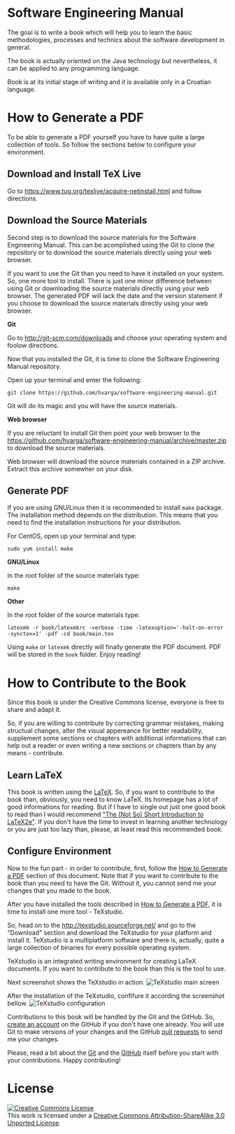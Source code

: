 # Software Engineering Manual

The goal is to write a book which will help you to learn the basic methodologies, processes and technics about the software development in general.

The book is actually oriented on the Java technology but nevertheless, it can be applied to any programming language.

Book is at its initial stage of writing and it is available only in a Croatian language.

# How to Generate a PDF

To be able to generate a PDF yourself you have to have quite a large collection of tools. So follow the sections below to configure your environment.

## Download and Install TeX Live

Go to https://www.tug.org/texlive/acquire-netinstall.html and follow directions.

## Download the Source Materials

Second step is to download the source materials for the Software Engineering Manual. This can be acomplished using the Git to clone the repository or to download the source materials directly using your web browser.

If you want to use the Git than you need to have it installed on your system. So, one more tool to install. There is just one minor difference between using Git or downloading the source materials directly using your web browser. The generated PDF will lack the date and the version statement if you choose to download the source materials directly using your web browser.

**Git**

Go to http://git-scm.com/downloads and choose your operating system and foolow directions.

Now that you installed the Git, it is time to clone the Software Engineering Manual repository.

Open up your terminal and enter the following:
```
git clone https://github.com/hvarga/software-engineering-manual.git
```

Git will do its magic and you will have the source materials.

**Web browser**

If you are reluctant to install Git then point your web browser to the https://github.com/hvarga/software-engineering-manual/archive/master.zip to download the source materials.

Web browser will download the source materials contained in a ZIP archive. Extract this archive somewher on your disk.

## Generate PDF

If you are using GNU/Linux then it is recommended to install `make` package. The installation method depends on the distribution. This means that you need to find the installation instructions for your distribution.

For CentOS, open up your terminal and type:

```
sudo yum install make
```

**GNU/Linux**

In the root folder of the source materials type:

```
make
```

**Other**

In the root folder of the source materials type:

```
latexmk -r book/latexmkrc -verbose -time -latexoption='-halt-on-error -synctex=1' -pdf -cd book/main.tex
```

Using `make` or `latexmk` directly will finally generate the PDF document. PDF will be stored in the `book` folder. Enjoy reading!

# How to Contribute to the Book

Since this book is under the Creative Commons license, everyone is free to share and adapt it.

So, if you are willing to contribute by correcting grammar mistakes, making structual changes, alter the visual appereance for better readability, supplement some sections or chapters with additional informations that can help out a reader or even writing a new sections or chapters than by any means - contribute.

## Learn LaTeX

This book is written using the [LaTeX](http://latex-project.org/). So, if you want to contribute to the book than, obviously, you need to know LaTeX. Its homepage has a lot of good informations for reading. But if I have to single out just one good book to read than I would recommend ["The (Not So) Short Introduction to LaTeX2e"](http://ctan.tug.org/tex-archive/info/lshort/english/lshort.pdf). If you don't have the time to invest in learning another technology or you are just too lazy than, please, at least read this recommended book.

## Configure Environment

Now to the fun part - in order to contribute, first, follow the [How to Generate a PDF](#generate-pdf) section of this document. Note that if you want to contribute to the book than you need to have the Git. Without it, you cannot send me your changes that you made to the book.

After you have installed the tools described in [How to Generate a PDF](#generate-pdf), it is time to install one more tool - TeXstudio.

So, head on to the http://texstudio.sourceforge.net/ and go to the "Download" section and download the TeXstudio for your platform and install it. TeXstudio is a multiplatform software and there is, actually, quite a large collection of binaries for every possible operating system.

TeXstudio is an integrated writing environment for creating LaTeX documents. If you want to contribute to the book than this is the tool to use.

Next screenshot shows the TeXstudio in action.
![TeXstudio main screen](https://github.com/hvarga/software-engineering-manual/resources/texstudio-main-screen.tiff)

After the installation of the TeXstudio, confifure it according the screenshot bellow.
![TeXstudio configuration](https://github.com/hvarga/software-engineering-manual/resources/texstudio-main-screen.tiff)

Contributions to this book will be handled by the Git and the GitHub. So, [create an account](https://github.com/join) on the GitHub if you don't have one already. You will use Git to make versions of your changes and the GitHub [pull requests](https://help.github.com/articles/using-pull-requests) to send me your changes.

Please, read a bit about the [Git](http://git-scm.com/doc) and the [GitHub](https://help.github.com/) itself before you start with your contributions. Happy contributing!

# License

<a rel="license" href="http://creativecommons.org/licenses/by-sa/3.0/"><img alt="Creative Commons License" style="border-width:0" src="https://i.creativecommons.org/l/by-sa/3.0/88x31.png" /></a><br />This work is licensed under a <a rel="license" href="http://creativecommons.org/licenses/by-sa/3.0/">Creative Commons Attribution-ShareAlike 3.0 Unported License</a>.
